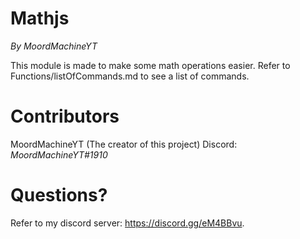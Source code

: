 # Mathjs
*By MoordMachineYT*

This module is made to make some math operations easier. Refer to Functions/listOfCommands.md to see a list of commands.

# Contributors
MoordMachineYT (The creator of this project)
Discord: *MoordMachineYT#1910*

# Questions?
Refer to my discord server: https://discord.gg/eM4BBvu.
